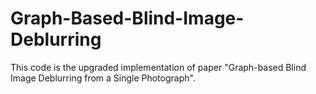 # Graph-Based-Blind-Image-Deblurring
This code is the upgraded implementation of paper "Graph-based Blind Image Deblurring from a Single Photograph".
